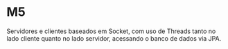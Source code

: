 # M5
Servidores e clientes baseados em Socket, com uso de Threads tanto no lado cliente quanto no lado servidor, acessando o banco de dados via JPA.
